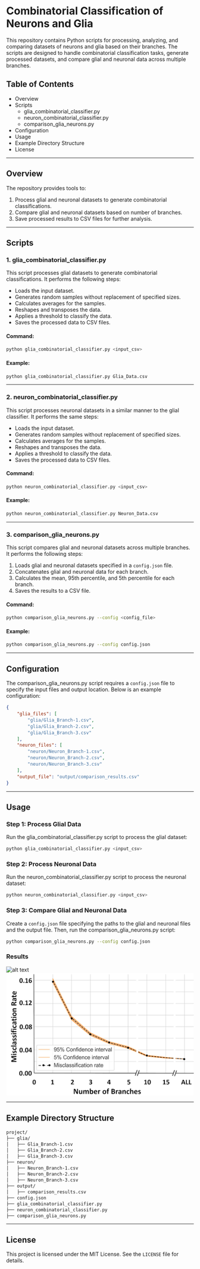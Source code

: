 # Combinatorial Classification of Neurons and Glia

This repository contains Python scripts for processing, analyzing, and comparing datasets of neurons and glia based on their branches. The scripts are designed to handle combinatorial classification tasks, generate processed datasets, and compare glial and neuronal data across multiple branches.

## Table of Contents
- Overview
- Scripts
  - glia_combinatorial_classifier.py
  - neuron_combinatorial_classifier.py
  - comparison_glia_neurons.py
- Configuration
- Usage
- Example Directory Structure
- License

---

## Overview

The repository provides tools to:
1. Process glial and neuronal datasets to generate combinatorial classifications.
2. Compare glial and neuronal datasets based on number of branches.
3. Save processed results to CSV files for further analysis.

---

## Scripts

### 1. glia_combinatorial_classifier.py

This script processes glial datasets to generate combinatorial classifications. It performs the following steps:
- Loads the input dataset.
- Generates random samples without replacement of specified sizes.
- Calculates averages for the samples.
- Reshapes and transposes the data.
- Applies a threshold to classify the data.
- Saves the processed data to CSV files.

#### Command:
```bash
python glia_combinatorial_classifier.py <input_csv>
```

#### Example:
```bash
python glia_combinatorial_classifier.py Glia_Data.csv
```

---

### 2. neuron_combinatorial_classifier.py

This script processes neuronal datasets in a similar manner to the glial classifier. It performs the same steps:
- Loads the input dataset.
- Generates random samples without replacement of specified sizes.
- Calculates averages for the samples.
- Reshapes and transposes the data.
- Applies a threshold to classify the data.
- Saves the processed data to CSV files.

#### Command:
```bash
python neuron_combinatorial_classifier.py <input_csv>
```

#### Example:
```bash
python neuron_combinatorial_classifier.py Neuron_Data.csv
```

---

### 3. comparison_glia_neurons.py

This script compares glial and neuronal datasets across multiple branches. It performs the following steps:
1. Loads glial and neuronal datasets specified in a `config.json` file.
2. Concatenates glial and neuronal data for each branch.
3. Calculates the mean, 95th percentile, and 5th percentile for each branch.
4. Saves the results to a CSV file.

#### Command:
```bash
python comparison_glia_neurons.py --config <config_file>
```

#### Example:
```bash
python comparison_glia_neurons.py --config config.json
```

---

## Configuration

The comparison_glia_neurons.py script requires a `config.json` file to specify the input files and output location. Below is an example configuration:

```json
{
    "glia_files": [
        "glia/Glia_Branch-1.csv",
        "glia/Glia_Branch-2.csv",
        "glia/Glia_Branch-3.csv"
    ],
    "neuron_files": [
        "neuron/Neuron_Branch-1.csv",
        "neuron/Neuron_Branch-2.csv",
        "neuron/Neuron_Branch-3.csv"
    ],
    "output_file": "output/comparison_results.csv"
}
```

---

## Usage

### Step 1: Process Glial Data
Run the glia_combinatorial_classifier.py script to process the glial dataset:
```bash
python glia_combinatorial_classifier.py <input_csv>
```

### Step 2: Process Neuronal Data
Run the neuron_combinatorial_classifier.py script to process the neuronal dataset:
```bash
python neuron_combinatorial_classifier.py <input_csv>
```

### Step 3: Compare Glial and Neuronal Data
Create a `config.json` file specifying the paths to the glial and neuronal files and the output file. Then, run the comparison_glia_neurons.py script:
```bash
python comparison_glia_neurons.py --config config.json
```

### Results
![alt text](image.png) 
![alt text](image-1.png)

---

## Example Directory Structure

```
project/
├── glia/
│   ├── Glia_Branch-1.csv
│   ├── Glia_Branch-2.csv
│   ├── Glia_Branch-3.csv
├── neuron/
│   ├── Neuron_Branch-1.csv
│   ├── Neuron_Branch-2.csv
│   ├── Neuron_Branch-3.csv
├── output/
│   ├── comparison_results.csv
├── config.json
├── glia_combinatorial_classifier.py
├── neuron_combinatorial_classifier.py
├── comparison_glia_neurons.py
```

---

## License

This project is licensed under the MIT License. See the `LICENSE` file for details.


